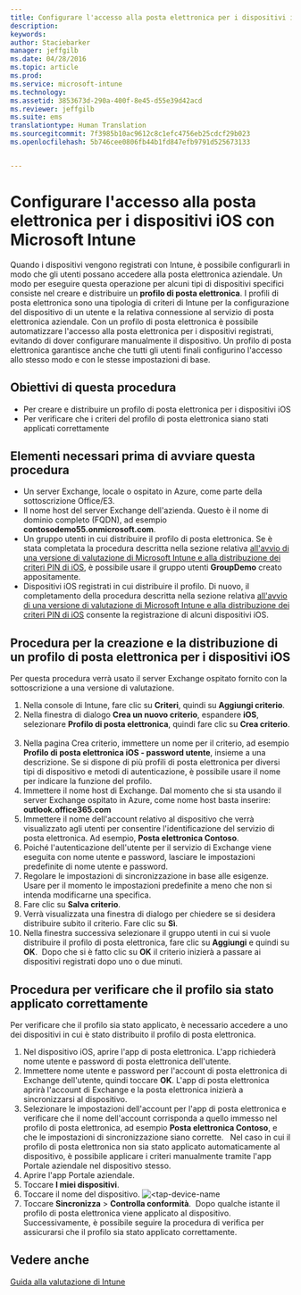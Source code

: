 ```yaml
---
title: Configurare l'accesso alla posta elettronica per i dispositivi iOS con Microsoft Intune | Microsoft Intune
description: 
keywords: 
author: Staciebarker
manager: jeffgilb
ms.date: 04/28/2016
ms.topic: article
ms.prod: 
ms.service: microsoft-intune
ms.technology: 
ms.assetid: 3853673d-290a-400f-8e45-d55e39d42acd
ms.reviewer: jeffgilb
ms.suite: ems
translationtype: Human Translation
ms.sourcegitcommit: 7f3985b10ac9612c8c1efc4756eb25cdcf29b023
ms.openlocfilehash: 5b746cee0806fb44b1fd847efb9791d525673133


---
```


# Configurare l'accesso alla posta elettronica per i dispositivi iOS con Microsoft Intune
Quando i dispositivi vengono registrati con Intune, è possibile configurarli in modo che gli utenti possano accedere alla posta elettronica aziendale. Un modo per eseguire questa operazione per alcuni tipi di dispositivi specifici consiste nel creare e distribuire un **profilo di posta elettronica**. I profili di posta elettronica sono una tipologia di criteri di Intune per la configurazione del dispositivo di un utente e la relativa connessione al servizio di posta elettronica aziendale.
Con un profilo di posta elettronica è possibile automatizzare l'accesso alla posta elettronica per i dispositivi registrati, evitando di dover configurare manualmente il dispositivo. Un profilo di posta elettronica garantisce anche che tutti gli utenti finali configurino l'accesso allo stesso modo e con le stesse impostazioni di base.

## Obiettivi di questa procedura

- Per creare e distribuire un profilo di posta elettronica per i dispositivi iOS
- Per verificare che i criteri del profilo di posta elettronica siano stati applicati correttamente

## Elementi necessari prima di avviare questa procedura

- Un server Exchange, locale o ospitato in Azure, come parte della sottoscrizione Office/E3.
- Il nome host del server Exchange dell'azienda. Questo è il nome di dominio completo (FQDN), ad esempio **contosodemo55.onmicrosoft.com**.
- Un gruppo utenti in cui distribuire il profilo di posta elettronica. Se è stata completata la procedura descritta nella sezione relativa [all'avvio di una versione di valutazione di Microsoft Intune e alla distribuzione dei criteri PIN di iOS](start-a-microsoft-intune-trial-and-deploy-ios-pin-policy.md), è possibile usare il gruppo utenti **GroupDemo** creato appositamente.
- Dispositivi iOS registrati in cui distribuire il profilo. Di nuovo, il completamento della procedura descritta nella sezione relativa [all'avvio di una versione di valutazione di Microsoft Intune e alla distribuzione dei criteri PIN di iOS](start-a-microsoft-intune-trial-and-deploy-ios-pin-policy.md) consente la registrazione di alcuni dispositivi iOS.

## Procedura per la creazione e la distribuzione di un profilo di posta elettronica per i dispositivi iOS

Per questa procedura verrà usato il server Exchange ospitato fornito con la sottoscrizione a una versione di valutazione.
1. Nella console di Intune, fare clic su **Criteri**, quindi su **Aggiungi criterio**.
![<add-policy>](./media/Email-Walkthrough/Email-Walkthrough-1.png)
2. Nella finestra di dialogo **Crea un nuovo criterio**, espandere **iOS**, selezionare **Profilo di posta elettronica**, quindi fare clic su **Crea criterio**.
![<ios-email-profile-policy>](./media/Email-Walkthrough/Email-Walkthrough-2.png)
3. Nella pagina Crea criterio, immettere un nome per il criterio, ad esempio **Profilo di posta elettronica iOS - password utente**, insieme a una descrizione. Se si dispone di più profili di posta elettronica per diversi tipi di dispositivo e metodi di autenticazione, è possibile usare il nome per indicare la funzione del profilo.
4. Immettere il nome host di Exchange. Dal momento che si sta usando il server Exchange ospitato in Azure, come nome host basta inserire: **outlook.office365.com**
![<add-exchange-host-name>](./media/Email-Walkthrough/Email-Walkthrough-3.png)
5. Immettere il nome dell'account relativo al dispositivo che verrà visualizzato agli utenti per consentire l'identificazione del servizio di posta elettronica. Ad esempio, **Posta elettronica Contoso**.
6. Poiché l'autenticazione dell'utente per il servizio di Exchange viene eseguita con nome utente e password, lasciare le impostazioni predefinite di nome utente e password.
7. Regolare le impostazioni di sincronizzazione in base alle esigenze. Usare per il momento le impostazioni predefinite a meno che non si intenda modificarne una specifica.  
8. Fare clic su **Salva criterio**.
9. Verrà visualizzata una finestra di dialogo per chiedere se si desidera distribuire subito il criterio. Fare clic su **Sì**.
![<deploy-policy-now-dialog>](./media/Email-Walkthrough/Email-Walkthrough-4.png)
10. Nella finestra successiva selezionare il gruppo utenti in cui si vuole distribuire il profilo di posta elettronica, fare clic su **Aggiungi** e quindi su **OK**.
![<finish-add-policy>](./media/Email-Walkthrough/Email-Walkthrough-5.png) Dopo che si è fatto clic su **OK** il criterio inizierà a passare ai dispositivi registrati dopo uno o due minuti.

## Procedura per verificare che il profilo sia stato applicato correttamente

Per verificare che il profilo sia stato applicato, è necessario accedere a uno dei dispositivi in cui è stato distribuito il profilo di posta elettronica.
1. Nel dispositivo iOS, aprire l'app di posta elettronica.
L'app richiederà nome utente e password di posta elettronica dell'utente.
![<verify-policy-add-password>](./media/Email-Walkthrough/Email-Walkthrough-6.png)
2. Immettere nome utente e password per l'account di posta elettronica di Exchange dell'utente, quindi toccare **OK**.
 L'app di posta elettronica aprirà l'account di Exchange e la posta elettronica inizierà a sincronizzarsi al dispositivo.
![<exchange-account-opens>](./media/Email-Walkthrough/Email-Walkthrough-7.png)
3. Selezionare le impostazioni dell'account per l'app di posta elettronica e verificare che il nome dell'account corrisponda a quello immesso nel profilo di posta elettronica, ad esempio **Posta elettronica Contoso**, e che le impostazioni di sincronizzazione siano corrette.
![<check-account-settings>](./media/Email-Walkthrough/Email-Walkthrough-8.png)
![<check-email-account-name>](./media/Email-Walkthrough/Email-Walkthrough-9.png) Nel caso in cui il profilo di posta elettronica non sia stato applicato automaticamente al dispositivo, è possibile applicare i criteri manualmente tramite l'app Portale aziendale nel dispositivo stesso.
1. Aprire l'app Portale aziendale.
2. Toccare **I miei dispositivi**.
3. Toccare il nome del dispositivo.
![<tap-device-name](./media/Email-Walkthrough/Email-Walkthrough-10.png)
4. Toccare **Sincronizza** > **Controlla conformità**.
![<tap-sync-check-device>](./media/Email-Walkthrough/Email-Walkthrough-11.png) Dopo qualche istante il profilo di posta elettronica viene applicato al dispositivo. Successivamente, è possibile seguire la procedura di verifica per assicurarsi che il profilo sia stato applicato correttamente.

## Vedere anche
[Guida alla valutazione di Intune](get-started-with-a-30-day-trial-of-microsoft-intune.md)



<!--HONumber=Jun16_HO4-->


